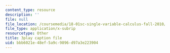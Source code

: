 ```yaml
---
content_type: resource
description: ''
file: null
file_location: /coursemedia/18-01sc-single-variable-calculus-fall-2010/bbb6021e48ef5a9c9896d97a3e223904_7K1sB05pE0A.vtt
file_type: application/x-subrip
resourcetype: Other
title: 3play caption file
uid: bbb6021e-48ef-5a9c-9896-d97a3e223904
---
```

